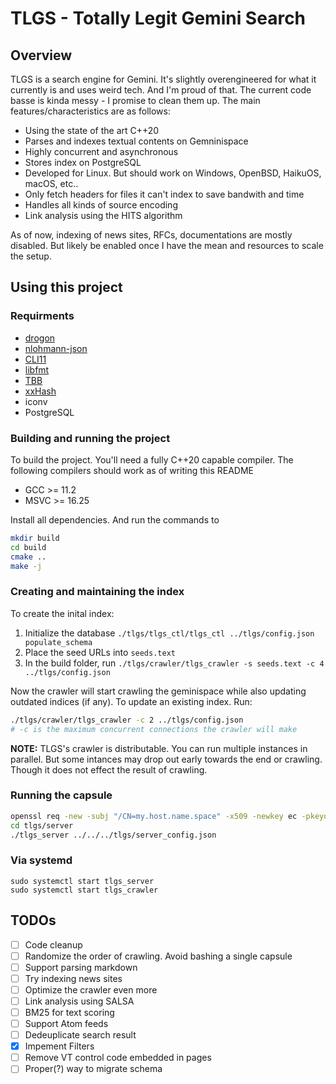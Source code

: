 # TLGS - Totally Legit Gemini Search

## Overview

TLGS is a search engine for Gemini. It's slightly overengineered for what it currently is and uses weird tech. And I'm proud of that. The current code basse is kinda messy - I promise to clean them up. The main features/characteristics are as follows:

* Using the state of the art C++20
* Parses and indexes textual contents on Gemninispace
* Highly concurrent and asynchronous
* Stores index on PostgreSQL
* Developed for Linux. But should work on Windows, OpenBSD, HaikuOS, macOS, etc..
* Only fetch headers for files it can't index to save bandwith and time
* Handles all kinds of source encoding
* Link analysis using the HITS algorithm

As of now, indexing of news sites, RFCs, documentations are mostly disabled. But likely be enabled once I have the mean and resources to scale the setup.

## Using this project

### Requirments

* [drogon](https://github.com/an-tao/drogon)
* [nlohmann-json](https://github.com/nlohmann/json)
* [CLI11](https://github.com/CLIUtils/CLI11)
* [libfmt](https://github.com/fmtlib/fmt)
* [TBB](https://github.com/oneapi-src/oneTBB)
* [xxHash](https://github.com/Cyan4973/xxHash)
* iconv
* PostgreSQL

### Building and running the project

To build the project. You'll need a fully C++20 capable compiler. The following compilers should work as of writing this README

* GCC >= 11.2
* MSVC >= 16.25

Install all dependencies. And run the commands to

```bash
mkdir build
cd build
cmake ..
make -j
```

### Creating and maintaining the index

To create the inital index:

1. Initialize the database `./tlgs/tlgs_ctl/tlgs_ctl ../tlgs/config.json populate_schema`
2. Place the seed URLs into `seeds.text`
3. In the build folder, run `./tlgs/crawler/tlgs_crawler -s seeds.text -c 4 ../tlgs/config.json`

Now the crawler will start crawling the geminispace while also updating outdated indices (if any). To update an existing index. Run: 

```bash
./tlgs/crawler/tlgs_crawler -c 2 ../tlgs/config.json
# -c is the maximum concurrent connections the crawler will make
```

**NOTE:** TLGS's crawler is distributable. You can run multiple instances in parallel. But some intances may drop out early towards the end or crawling. Though it does not effect the result of crawling.

### Running the capsule

```bash
openssl req -new -subj "/CN=my.host.name.space" -x509 -newkey ec -pkeyopt ec_paramgen_curve:prime256v1 -days 36500 -nodes -out cert.pem -keyout key.pem
cd tlgs/server
./tlgs_server ../../../tlgs/server_config.json
```

### Via systemd

```
sudo systemctl start tlgs_server
sudo systemctl start tlgs_crawler
```

## TODOs

- [ ] Code cleanup
- [ ] Randomize the order of crawling. Avoid bashing a single capsule
- [ ] Support parsing markdown
- [ ] Try indexing news sites
- [ ] Optimize the crawler even more
- [ ] Link analysis using SALSA
- [ ] BM25 for text scoring
- [ ] Support Atom feeds
- [ ] Dedeuplicate search result
- [x] Impement Filters
- [ ] Remove VT control code embedded in pages
- [ ] Proper(?) way to migrate schema

